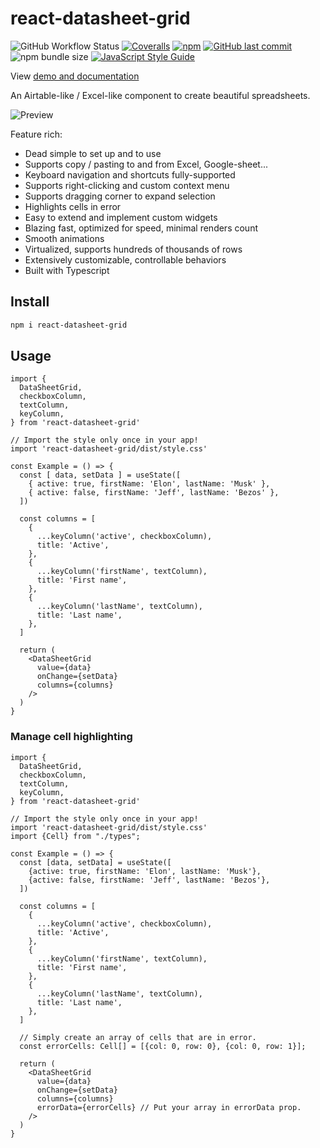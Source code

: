 # react-datasheet-grid

![GitHub Workflow Status](https://img.shields.io/github/workflow/status/nick-keller/react-datasheet-grid/CI)
[![Coveralls](https://img.shields.io/coveralls/github/nick-keller/react-datasheet-grid)](https://coveralls.io/github/nick-keller/react-datasheet-grid)
[![npm](https://img.shields.io/npm/dm/react-datasheet-grid)](https://www.npmjs.com/package/react-datasheet-grid)
[![GitHub last commit](https://img.shields.io/github/last-commit/nick-keller/react-datasheet-grid)](https://github.com/nick-keller/react-datasheet-grid)
![npm bundle size](https://img.shields.io/bundlephobia/min/react-datasheet-grid)
[![JavaScript Style Guide](https://img.shields.io/badge/code_style-standard-brightgreen.svg)](https://standardjs.com)

View [demo and documentation](https://react-datasheet-grid.netlify.app/)

An Airtable-like / Excel-like component to create beautiful spreadsheets.

![Preview](./images/preview.png)

Feature rich:
- Dead simple to set up and to use
- Supports copy / pasting to and from Excel, Google-sheet...
- Keyboard navigation and shortcuts fully-supported
- Supports right-clicking and custom context menu
- Supports dragging corner to expand selection
- Highlights cells in error
- Easy to extend and implement custom widgets
- Blazing fast, optimized for speed, minimal renders count
- Smooth animations
- Virtualized, supports hundreds of thousands of rows
- Extensively customizable, controllable behaviors
- Built with Typescript

## Install

```bash
npm i react-datasheet-grid
```

## Usage

```tsx
import {
  DataSheetGrid,
  checkboxColumn,
  textColumn,
  keyColumn,
} from 'react-datasheet-grid'

// Import the style only once in your app!
import 'react-datasheet-grid/dist/style.css'

const Example = () => {
  const [ data, setData ] = useState([
    { active: true, firstName: 'Elon', lastName: 'Musk' },
    { active: false, firstName: 'Jeff', lastName: 'Bezos' },
  ])

  const columns = [
    {
      ...keyColumn('active', checkboxColumn),
      title: 'Active',
    },
    {
      ...keyColumn('firstName', textColumn),
      title: 'First name',
    },
    {
      ...keyColumn('lastName', textColumn),
      title: 'Last name',
    },
  ]

  return (
    <DataSheetGrid
      value={data}
      onChange={setData}
      columns={columns}
    />
  )
}
```
### Manage cell highlighting

```tsx
import {
  DataSheetGrid,
  checkboxColumn,
  textColumn,
  keyColumn,
} from 'react-datasheet-grid'

// Import the style only once in your app!
import 'react-datasheet-grid/dist/style.css'
import {Cell} from "./types";

const Example = () => {
  const [data, setData] = useState([
    {active: true, firstName: 'Elon', lastName: 'Musk'},
    {active: false, firstName: 'Jeff', lastName: 'Bezos'},
  ])

  const columns = [
    {
      ...keyColumn('active', checkboxColumn),
      title: 'Active',
    },
    {
      ...keyColumn('firstName', textColumn),
      title: 'First name',
    },
    {
      ...keyColumn('lastName', textColumn),
      title: 'Last name',
    },
  ]

  // Simply create an array of cells that are in error.
  const errorCells: Cell[] = [{col: 0, row: 0}, {col: 0, row: 1}];

  return (
    <DataSheetGrid
      value={data}
      onChange={setData}
      columns={columns}
      errorData={errorCells} // Put your array in errorData prop.
    />
  )
}
```
